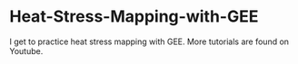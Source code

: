 # Heat-Stress-Mapping-with-GEE
I get to practice heat stress mapping with GEE. More tutorials are found on Youtube.
